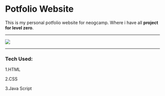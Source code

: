 # Potfolio Website

This is my personal potfolio website for neogcamp. Where i have all **project for level zero**.

---

![](https://priyalneogportfolio.netlify.app/project)

---
### Tech Used: ###

1.HTML

2.CSS

3.Java Script
